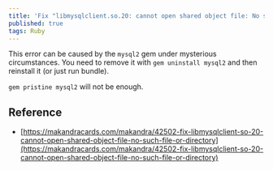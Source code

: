 ```yaml
---
title: 'Fix "libmysqlclient.so.20: cannot open shared object file: No such file or directory"'
published: true
tags: Ruby
---
```


This error can be caused by the `mysql2` gem under mysterious circumstances. You
need to remove it with `gem uninstall mysql2` and then reinstall it (or just run
bundle).

`gem pristine mysql2` will not be enough.

## Reference

- [https://makandracards.com/makandra/42502-fix-libmysqlclient-so-20-cannot-open-shared-object-file-no-such-file-or-directory](https://makandracards.com/makandra/42502-fix-libmysqlclient-so-20-cannot-open-shared-object-file-no-such-file-or-directory)